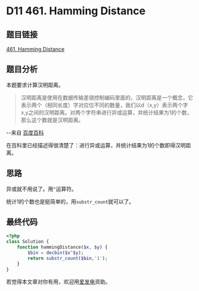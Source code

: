 # D11 461. Hamming Distance

## 题目链接

[461. Hamming Distance](https://leetcode.com/problems/hamming-distance/)

## 题目分析

本题要求计算汉明距离。

> 汉明距离是使用在数据传输差错控制编码里面的，汉明距离是一个概念，它表示两个（相同长度）字对应位不同的数量，我们以d（x,y）表示两个字x,y之间的汉明距离。对两个字符串进行异或运算，并统计结果为1的个数，那么这个数就是汉明距离。

--来自 [百度百科](https://baike.baidu.com/item/汉明距离/475174)

在百科里已经描述得很清楚了：进行异或运算，并统计结果为1的个数即得汉明距离。

## 思路

异或就不用说了。用`^`运算符。

统计1的个数也是挺简单的，用`substr_count`就可以了。

## 最终代码

```php
<?php
class Solution {
    function hammingDistance($x, $y) {
        $bin = decbin($x^$y);
        return substr_count($bin,'1');
    }
}
```

若觉得本文章对你有用，欢迎用[爱发电](https://afdian.net/@skys215)资助。

